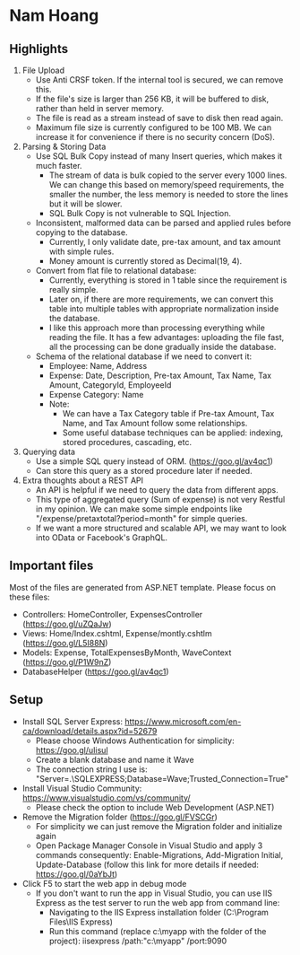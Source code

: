 # Nam Hoang
## Highlights
1. File Upload
    - Use Anti CRSF token. If the internal tool is secured, we can remove this.
    - If the file's size is larger than 256 KB, it will be buffered to disk, rather than held in server memory.
    - The file is read as a stream instead of save to disk then read again.
    - Maximum file size is currently configured to be 100 MB. We can increase it for convenience if there is no security concern (DoS).
2. Parsing & Storing Data
    - Use SQL Bulk Copy instead of many Insert queries, which makes it much faster.
        * The stream of data is bulk copied to the server every 1000 lines. We can change this based on memory/speed requirements, the smaller the number, the less memory is needed to store the lines but it will be slower.
        * SQL Bulk Copy is not vulnerable to SQL Injection.
    - Inconsistent, malformed data can be parsed and applied rules before copying to the database.
        * Currently, I only validate date, pre-tax amount, and tax amount with simple rules.
        * Money amount is currently stored as Decimal(19, 4).
    - Convert from flat file to relational database:
        * Currently, everything is stored in 1 table since the requirement is really simple.
        * Later on, if there are more requirements, we can convert this table into multiple tables with appropriate normalization inside the database.
        * I like this approach more than processing everything while reading the file. It has a few advantages: uploading the file fast, all the processing can be done gradually inside the database.
    - Schema of the relational database if we need to convert it:
        * Employee: Name, Address
        * Expense: Date, Description, Pre-tax Amount, Tax Name, Tax Amount, CategoryId, EmployeeId
        * Expense Category: Name
        * Note:
            + We can have a Tax Category table if Pre-tax Amount, Tax Name, and Tax Amount follow some relationships.
            + Some useful database techniques can be applied: indexing, stored procedures, cascading, etc.
3. Querying data
    - Use a simple SQL query instead of ORM. (https://goo.gl/av4qc1)
    - Can store this query as a stored procedure later if needed.
4. Extra thoughts about a REST API
    - An API is helpful if we need to query the data from different apps.
    - This type of aggregated query (Sum of expense) is not very Restful in my opinion. We can make some simple endpoints like "/expense/pretaxtotal?period=month" for simple queries.
    - If we want a more structured and scalable API, we may want to look into OData or Facebook's GraphQL.

## Important files
Most of the files are generated from ASP.NET template. Please focus on these files:
- Controllers: HomeController, ExpensesController (https://goo.gl/uZQaJw)
- Views: Home/Index.cshtml, Expense/montly.cshtlm (https://goo.gl/L5I88N)
- Models: Expense, TotalExpensesByMonth, WaveContext (https://goo.gl/P1W9nZ)
- DatabaseHelper (https://goo.gl/av4qc1)

## Setup
- Install SQL Server Express: https://www.microsoft.com/en-ca/download/details.aspx?id=52679
    * Please choose Windows Authentication for simplicity: https://goo.gl/uIisul
    * Create a blank database and name it Wave
    * The connection string I use is: "Server=.\SQLEXPRESS;Database=Wave;Trusted_Connection=True"
- Install Visual Studio Community: https://www.visualstudio.com/vs/community/
    * Please check the option to include Web Development (ASP.NET)
- Remove the Migration folder (https://goo.gl/FVSCGr)
    * For simplicity we can just remove the Migration folder and initialize again
    * Open Package Manager Console in Visual Studio and apply 3 commands consequently: Enable-Migrations, Add-Migration Initial, Update-Database (follow this link for more details if needed: https://goo.gl/0aYbJt)
- Click F5 to start the web app in debug mode
    * If you don't want to run the app in Visual Studio, you can use IIS Express as the test server to run the web app from command line:
        + Navigating to the IIS Express installation folder (C:\Program Files\IIS Express)
        + Run this command (replace c:\myapp with the folder of the project): iisexpress /path:"c:\myapp\" /port:9090
